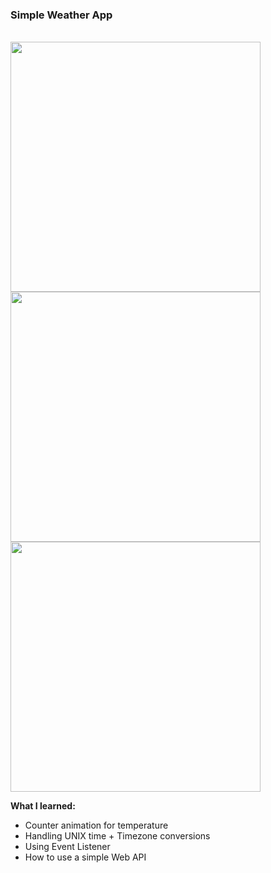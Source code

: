 <h3> Simple Weather App </h3>
<br>

<div class="photos">
  <img src="https://i.imgur.com/HorM5iD.png" height="400">
  <img src="https://i.imgur.com/9LoiDbY.png" height="400">
  <img src="https://i.imgur.com/k2aersM.png" height="400">
</div>

<p><b>What I learned: </b></p>
<ul>
  <li>Counter animation for temperature</li>
  <li>Handling UNIX time + Timezone conversions</li>
  <li>Using Event Listener</li>
  <li>How to use a simple Web API</li>
</ul>
